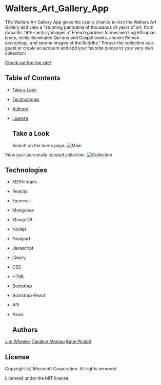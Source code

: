 # Walters_Art_Gallery_App
The Walters Art Gallery App gives the user a chance to visit the Walters Art Gallery and view a "stunning panorama of thousands of years of art, from romantic 19th-century images of French gardens to mesmerizing Ethiopian icons, richly illuminated Qur’ans and Gospel books, ancient Roman sarcophagi, and serene images of the Buddha." Peruse the collection as a guest or create an account and add your favorite pieces to your very own collection!

  [Check out the live site!](https://walters-art-gallery-app.herokuapp.com/)
  
  ## Table of Contents
  * [Take a Look](#TakeALook)
  * [Technologies](#Technologies)
  * [Authors](#Authors)
  * [License](#License)
  
    ## Take a Look
    Search on the home page.
  ![Main](/client/public/images/WAG.png)
  
  View your personally curated collection.
  ![Collection](/client/public/images/collection.png)
  
  ## Technologies
* MERN stack
* Reactjs
* Express
* Mongoose
* MongoDB
* Nodejs
* Passport
* Javascript
* jQuery
* CSS
* HTML
* Bootstrap
* Bootstrap-React
* API
* Axios

  ## Authors
[Jim Wheeler](https://github.com/jrtwheeler)
[Candice Moreau](https://github.com/SeeMoreGold)
[Katie Pindell](https://github.com/pindellk)
  
   ## License
  Copyright (c) Microsoft Corporation. All rights reserved.
  
  Licensed under the MIT license.
